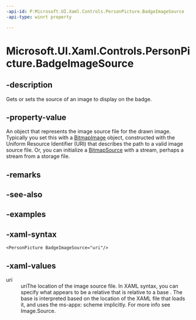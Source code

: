 ```yaml
---
-api-id: P:Microsoft.UI.Xaml.Controls.PersonPicture.BadgeImageSource
-api-type: winrt property

---
```

<!-- Property syntax.
public ImageSource BadgeImageSource { get;  set; }
-->

# Microsoft.UI.Xaml.Controls.PersonPicture.BadgeImageSource



## -description

Gets or sets the source of an image to display on the badge.



## -property-value

An object that represents the image source file for the drawn image. Typically you set this with a [BitmapImage](/uwp/api/windows.ui.xaml.media.imaging.bitmapimage) object, constructed with the Uniform Resource Identifier (URI) that describes the path to a valid image source file. Or, you can initialize a [BitmapSource](/uwp/api/windows.ui.xaml.media.imaging.bitmapsource) with a stream, perhaps a stream from a storage file.



## -remarks



## -see-also



## -examples



## -xaml-syntax

```xaml
<PersonPicture BadgeImageSource="uri"/>
```



## -xaml-values

<dl><dt>uri</dt><dd>uriThe location of the image source file. In XAML syntax, you can specify what appears to be a relative that is relative to a base . The base is interpreted based on the location of the XAML file that loads it, and uses the ms-appx: scheme implicitly. For more info see Image.Source.</dd>
</dl>




